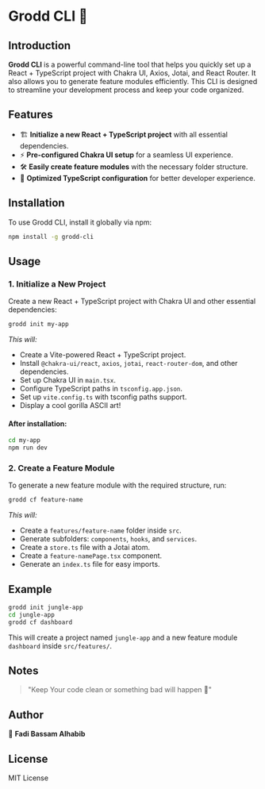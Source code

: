 # Grodd CLI 🦍

## Introduction

**Grodd CLI** is a powerful command-line tool that helps you quickly set up a React + TypeScript project with Chakra UI, Axios, Jotai, and React Router. It also allows you to generate feature modules efficiently. This CLI is designed to streamline your development process and keep your code organized.

## Features

- 🏗 **Initialize a new React + TypeScript project** with all essential dependencies.
- ⚡ **Pre-configured Chakra UI setup** for a seamless UI experience.
- 🛠 **Easily create feature modules** with the necessary folder structure.
- 🚀 **Optimized TypeScript configuration** for better developer experience.

## Installation

To use Grodd CLI, install it globally via npm:

```sh
npm install -g grodd-cli
```

## Usage

### 1. Initialize a New Project

Create a new React + TypeScript project with Chakra UI and other essential dependencies:

```sh
grodd init my-app
```

_This will:_

- Create a Vite-powered React + TypeScript project.
- Install `@chakra-ui/react`, `axios`, `jotai`, `react-router-dom`, and other dependencies.
- Set up Chakra UI in `main.tsx`.
- Configure TypeScript paths in `tsconfig.app.json`.
- Set up `vite.config.ts` with tsconfig paths support.
- Display a cool gorilla ASCII art!

#### After installation:

```sh
cd my-app
npm run dev
```

### 2. Create a Feature Module

To generate a new feature module with the required structure, run:

```sh
grodd cf feature-name
```

_This will:_

- Create a `features/feature-name` folder inside `src`.
- Generate subfolders: `components`, `hooks`, and `services`.
- Create a `store.ts` file with a Jotai atom.
- Create a `feature-namePage.tsx` component.
- Generate an `index.ts` file for easy imports.

## Example

```sh
grodd init jungle-app
cd jungle-app
grodd cf dashboard
```

This will create a project named `jungle-app` and a new feature module `dashboard` inside `src/features/`.

## Notes

> "Keep Your code clean or something bad will happen 🥷"

## Author

🦍 **Fadi Bassam Alhabib**

## License

MIT License
